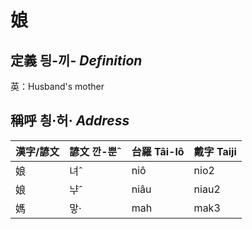 # 娘
## 定義 딍-끼- _Definition_




英：Husband's mother

## 稱呼 칑·허· _Address_

漢字/諺文 | 諺文 깐-뿐ˆ | 台羅 Tâi-lô | 戴字 Taiji
--- | --- | --- | --- 
娘 | 녀ˆ | niô | nio2 
娘 | ᄂᆤˆ | niâu | niau2 
媽 | 맣· | mah | mak3 
